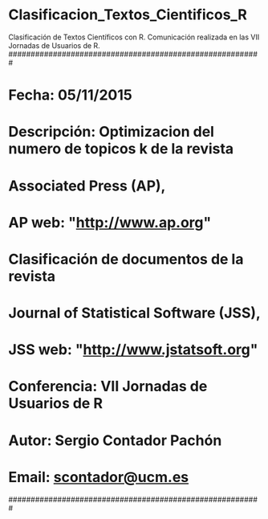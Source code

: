 # Clasificacion_Textos_Cientificos_R
Clasificación de Textos Científicos con R. Comunicación realizada en las VII Jornadas de Usuarios de R.
#########################################################
# Fecha: 05/11/2015
# Descripción: Optimizacion del numero de topicos k de la revista 
#                Associated Press (AP),
#                AP web: "http://www.ap.org"
#              Clasificación de documentos de la revista 
#                Journal of Statistical Software (JSS),
#                JSS web: "http://www.jstatsoft.org"
# Conferencia: VII Jornadas de Usuarios de R
# Autor: Sergio Contador Pachón
# Email: scontador@ucm.es
#########################################################
